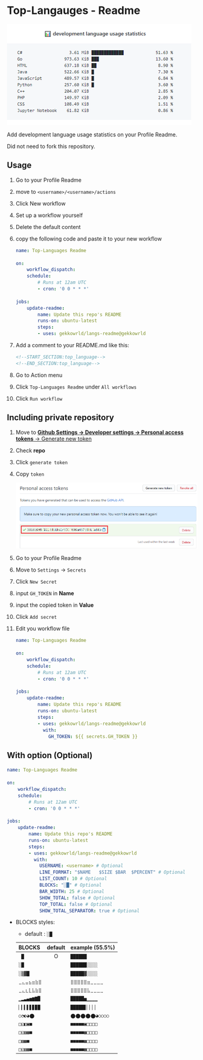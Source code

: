 # Top-Langauges - Readme

![preview](README.png)

Add development language usage statistics on your Profile Readme.

Did not need to fork this repository.

## Usage

1. Go to your Profile Readme

1. move to `<username>/<username>/actions`

1. Click New workflow

1. Set up a workflow yourself

1. Delete the default content

1. copy the following code and paste it to your new workflow

    ```yml
    name: Top-Languages Readme

    on:
        workflow_dispatch:
        schedule:
            # Runs at 12am UTC
            - cron: '0 0 * * *'

    jobs:
        update-readme:
            name: Update this repo's README
            runs-on: ubuntu-latest
            steps:
            - uses: gekkowrld/langs-readme@gekkowrld
    ```

1. Add a comment to your README.md like this:

    ```md
    <!--START_SECTION:top_language-->
    <!--END_SECTION:top_language-->
    ```

1. Go to Action menu

1. Click `Top-Languages Readme` under `All workflows`

1. Click `Run workflow`

## Including private repository

1. Move to [**Github Settings -> Developer settings -> Personal access tokens** -> Generate new token](https://github.com/settings/tokens/new)

1. Check **repo**

1. Click `generate token`

1. Copy `token`

    ![token generated](README-1.png)

1. Go to your Profile Readme

1. Move to `Settings` -> `Secrets`

1. Click `New Secret`

1. input `GH_TOKEN` in **Name**

1. input the copied token in **Value**

1. Click `Add secret`

1. Edit you workflow file

    ```yml
    name: Top-Languages Readme

    on:
        workflow_dispatch:
        schedule:
            # Runs at 12am UTC
            - cron: '0 0 * * *'

    jobs:
        update-readme:
            name: Update this repo's README
            runs-on: ubuntu-latest
            steps:
            - uses: gekkowrld/langs-readme@gekkowrld
              with:
                GH_TOKEN: ${{ secrets.GH_TOKEN }}
    ```

## With option (Optional)

```yml
name: Top-Languages Readme

on:
    workflow_dispatch:
    schedule:
        # Runs at 12am UTC
        - cron: '0 0 * * *'

jobs:
    update-readme:
        name: Update this repo's README
        runs-on: ubuntu-latest
        steps:
        - uses: gekkowrld/langs-readme@gekkowrld
          with:
            USERNAME: <username> # Optional
            LINE_FORMAT: "$NAME   $SIZE $BAR  $PERCENT" # Optional
            LIST_COUNT: 10 # Optional
            BLOCKS: "░█" # Optional
            BAR_WIDTH: 25 # Optional
            SHOW_TOTAL: false # Optional
            TOP_TOTAL: false # Optional
            SHOW_TOTAL_SEPARATOR: true # Optional
```

- BLOCKS styles:

    - default : `░█`

    |BLOCKS|default|example (55.5%)|
    |-|:-:|-|
    |` █`|O|`██████    `|
    |`░█`||`██████░░░░`|
    |`░▒▓█`||`█████▓░░░░`|
    |`⣀⣄⣤⣦⣶⣷⣿`||`⣿⣿⣿⣿⣿⣶⣀⣀⣀⣀`|
    |`⣀⣄⣆⣇⣧⣷⣿`||`⣿⣿⣿⣿⣿⣧⣀⣀⣀⣀`|
    |`▁▂▃▄▅▆▇█`||`█████▅▁▁▁▁`|
    |`▏▎▍▌▋▊▉█`||`█████▋▏▏▏▏`|
    |`○◔◐◕⬤`||`⬤⬤⬤⬤⬤◕○○○○`|
    |`□◱◧▣■`||`■■■■■▣□□□□`|
    |`□◱▨▩■`||`■■■■■▩□□□□`|
    |`□▨▩■`||`■■■■■▩□□□□`|
    |`□◱▥▦■`||`■■■■■▦□□□□`|

